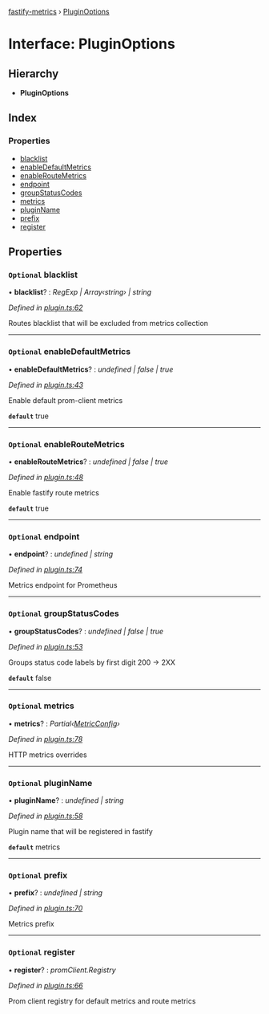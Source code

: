 [fastify-metrics](../README.md) › [PluginOptions](pluginoptions.md)

# Interface: PluginOptions

## Hierarchy

* **PluginOptions**

## Index

### Properties

* [blacklist](pluginoptions.md#optional-blacklist)
* [enableDefaultMetrics](pluginoptions.md#optional-enabledefaultmetrics)
* [enableRouteMetrics](pluginoptions.md#optional-enableroutemetrics)
* [endpoint](pluginoptions.md#optional-endpoint)
* [groupStatusCodes](pluginoptions.md#optional-groupstatuscodes)
* [metrics](pluginoptions.md#optional-metrics)
* [pluginName](pluginoptions.md#optional-pluginname)
* [prefix](pluginoptions.md#optional-prefix)
* [register](pluginoptions.md#optional-register)

## Properties

### `Optional` blacklist

• **blacklist**? : *RegExp | Array‹string› | string*

*Defined in [plugin.ts:62](https://github.com/SkeLLLa/fastify-metrics/blob/6f6803a/src/plugin.ts#L62)*

Routes blacklist that will be excluded from metrics collection

___

### `Optional` enableDefaultMetrics

• **enableDefaultMetrics**? : *undefined | false | true*

*Defined in [plugin.ts:43](https://github.com/SkeLLLa/fastify-metrics/blob/6f6803a/src/plugin.ts#L43)*

Enable default prom-client metrics

**`default`** true

___

### `Optional` enableRouteMetrics

• **enableRouteMetrics**? : *undefined | false | true*

*Defined in [plugin.ts:48](https://github.com/SkeLLLa/fastify-metrics/blob/6f6803a/src/plugin.ts#L48)*

Enable fastify route metrics

**`default`** true

___

### `Optional` endpoint

• **endpoint**? : *undefined | string*

*Defined in [plugin.ts:74](https://github.com/SkeLLLa/fastify-metrics/blob/6f6803a/src/plugin.ts#L74)*

Metrics endpoint for Prometheus

___

### `Optional` groupStatusCodes

• **groupStatusCodes**? : *undefined | false | true*

*Defined in [plugin.ts:53](https://github.com/SkeLLLa/fastify-metrics/blob/6f6803a/src/plugin.ts#L53)*

Groups status code labels by first digit 200 -> 2XX

**`default`** false

___

### `Optional` metrics

• **metrics**? : *Partial‹[MetricConfig](metricconfig.md)›*

*Defined in [plugin.ts:78](https://github.com/SkeLLLa/fastify-metrics/blob/6f6803a/src/plugin.ts#L78)*

HTTP metrics overrides

___

### `Optional` pluginName

• **pluginName**? : *undefined | string*

*Defined in [plugin.ts:58](https://github.com/SkeLLLa/fastify-metrics/blob/6f6803a/src/plugin.ts#L58)*

Plugin name that will be registered in fastify

**`default`** metrics

___

### `Optional` prefix

• **prefix**? : *undefined | string*

*Defined in [plugin.ts:70](https://github.com/SkeLLLa/fastify-metrics/blob/6f6803a/src/plugin.ts#L70)*

Metrics prefix

___

### `Optional` register

• **register**? : *promClient.Registry*

*Defined in [plugin.ts:66](https://github.com/SkeLLLa/fastify-metrics/blob/6f6803a/src/plugin.ts#L66)*

Prom client registry for default metrics and route metrics
